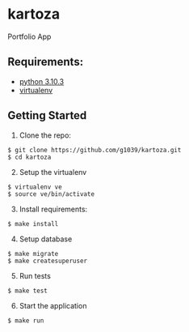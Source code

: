 kartoza
=======

Portfolio App


Requirements:
-------------

- [python 3.10.3](https://python.org/downloads/>)
- [virtualenv](https://virtualenv.pypa.io/en/stable/>)

Getting Started
---------------

1. Clone the repo:

```
$ git clone https://github.com/g1039/kartoza.git
$ cd kartoza
```

2. Setup the virtualenv

```
$ virtualenv ve
$ source ve/bin/activate
```

3. Install requirements:

```
$ make install
```

4. Setup database

```
$ make migrate
$ make createsuperuser
```

5. Run tests

```
$ make test
```

6. Start the application

```
$ make run
```
